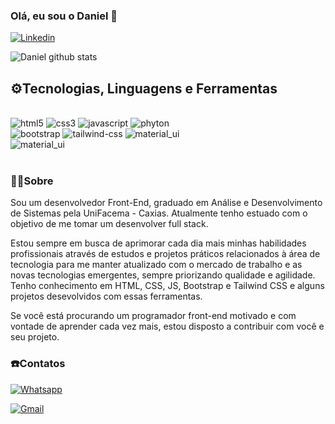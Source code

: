 ### Olá, eu sou o Daniel 🖖 

[![Linkedin](https://img.shields.io/badge/LinkedIn-0077B5?style=for-the-badge&logo=linkedin&logoColor=white)](https://www.linkedin.com/in/daniel-costa-machado-83a4a1246/)


![Daniel github stats](https://github-readme-stats.vercel.app/api?username=dancma&show_icons=true&theme=onedark)

## ⚙️Tecnologias, Linguagens e Ferramentas

<div style="display: inline_block"><br/>
<img aling="center" alt="html5" src="https://img.shields.io/badge/HTML5-E34F26?style=for-the-badge&logo=html5&logoColor=white">
<img aling="center" alt="css3" src="https://img.shields.io/badge/CSS3-1572B6?style=for-the-badge&logo=css3&logoColor=white">
<img aling="center" alt="javascript" src="https://img.shields.io/badge/JavaScript-F7DF1E?style=for-the-badge&logo=javascript&logoColor=black">
<img aling="center" alt="phyton" src="https://img.shields.io/badge/Python-14354C?style=for-the-badge&logo=python&logoColor=white" ></br>
<img aling="center" alt="bootstrap" src="https://img.shields.io/badge/Bootstrap-563D7C?style=for-the-badge&logo=bootstrap&logoColor=white">
<img aling="center" alt="tailwind-css" src="https://img.shields.io/badge/Tailwind_CSS-38B2AC?style=for-the-badge&logo=tailwind-css&logoColor=white">
<img aling="center" alt="material_ui" src="https://img.shields.io/badge/Material--UI-0081CB?style=for-the-badge&logo=material-ui&logoColor=white"></br>
<img aling="center" alt="material_ui" src="https://img.shields.io/badge/Visual%20Studio%20Code-0078d7.svg?style=for-the-badge&logo=visual-studio-code&logoColor=white">
</div></br>

### 🧑‍💻Sobre
Sou um desenvolvedor Front-End, graduado em Análise e Desenvolvimento de Sistemas pela UniFacema - Caxias. Atualmente tenho estuado com o objetivo de me tomar um desenvolver full stack.

Estou sempre em busca de aprimorar cada dia mais minhas habilidades profissionais através de estudos e projetos práticos relacionados à área de tecnologia para me manter atualizado com o mercado de trabalho e as novas tecnologias emergentes, sempre priorizando qualidade e agilidade. 
Tenho conhecimento em HTML, CSS, JS, Bootstrap e Tailwind CSS e alguns projetos desevolvidos com essas ferramentas.

Se você está procurando um programador front-end motivado e com vontade de aprender cada vez mais, estou disposto a contribuir com você e seu projeto.

### ☎️Contatos
[![Whatsapp](https://img.shields.io/badge/WhatsApp-25D366?style=for-the-badge&logo=whatsapp&logoColor=white)](https://api.whatsapp.com/send?phone=5599985019202&text=Olá%20Bom%20Dia!)

[![Gmail](https://img.shields.io/badge/Gmail-D14836?style=for-the-badge&logo=gmail&logoColor=white)](mailto:dancma61@gmail.com)
